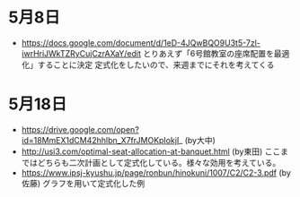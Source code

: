 # 5月8日
- https://docs.google.com/document/d/1eD-4JQwBQO9U3t5-7zl-iwrHriJWkTZRyCujCzrAXaY/edit
とりあえず「6号館教室の座席配置を最適化」することに決定
定式化をしたいので、来週までにそれを考えてくる

# 5月18日
- https://drive.google.com/open?id=18MmEX1dCM42hhlbn_X7frJMOKpIokjI_ (by大中)
- http://usi3.com/optimal-seat-allocation-at-banquet.html (by東田)
ここまではどちらも二次計画として定式化している。様々な効用を考えている。
- https://www.ipsj-kyushu.jp/page/ronbun/hinokuni/1007/C2/C2-3.pdf (by佐藤)
グラフを用いて定式化した例
